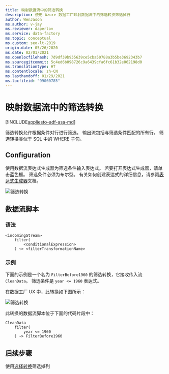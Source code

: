 ```yaml
---
title: 映射数据流中的筛选转换
description: 使用 Azure 数据工厂映射数据流中的筛选转换筛选掉行
author: WenJason
ms.author: v-jay
ms.reviewer: daperlov
ms.service: data-factory
ms.topic: conceptual
ms.custom: seo-lt-2019
origin.date: 05/26/2020
ms.date: 02/01/2021
ms.openlocfilehash: 7d9df39b935639ce5cba50788a3b5be3692343b7
ms.sourcegitcommit: 5c4ed6b098726c9a6439cfa6fc61b32e062198d0
ms.translationtype: HT
ms.contentlocale: zh-CN
ms.lasthandoff: 01/29/2021
ms.locfileid: "99060785"
---
```

# <a name="filter-transformation-in-mapping-data-flow"></a>映射数据流中的筛选转换

[!INCLUDE[appliesto-adf-asa-md](includes/appliesto-adf-asa-md.md)]

筛选转换允许根据条件对行进行筛选。 输出流包括与筛选条件匹配的所有行。 筛选转换类似于 SQL 中的 WHERE 子句。

## <a name="configuration"></a>Configuration

使用数据流表达式生成器为筛选条件输入表达式。 若要打开表达式生成器，请单击蓝色框。 筛选条件必须为布尔型。 有关如何创建表达式的详细信息，请参阅[表达式生成器](concepts-data-flow-expression-builder.md)文档。

![筛选转换](media/data-flow/filter1.png "筛选转换")

## <a name="data-flow-script"></a>数据流脚本

### <a name="syntax"></a>语法

```
<incomingStream>
    filter(
        <conditionalExpression>
    ) ~> <filterTransformationName>
```

### <a name="example"></a>示例

下面的示例是一个名为 `FilterBefore1960` 的筛选转换，它接收传入流 `CleanData`。 筛选条件是 `year <= 1960` 表达式。

在数据工厂 UX 中，此转换如下图所示：

![筛选转换](media/data-flow/filter1.png "筛选转换")

此转换的数据流脚本位于下面的代码片段中：

```
CleanData
    filter(
        year <= 1960
    ) ~> FilterBefore1960

```

## <a name="next-steps"></a>后续步骤

使用[选择转换](data-flow-select.md)筛选掉列
